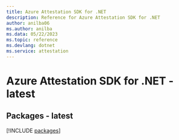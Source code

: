 ```yaml
---
title: Azure Attestation SDK for .NET
description: Reference for Azure Attestation SDK for .NET
author: anilba06
ms.author: anilba
ms.data: 05/22/2023
ms.topic: reference
ms.devlang: dotnet
ms.service: attestation
---
```

# Azure Attestation SDK for .NET - latest
## Packages - latest
[!INCLUDE [packages](attestation-index.md)]